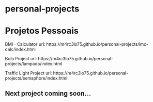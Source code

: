 # personal-projects
# Projetos Pessoais 
<div>
  <p>BMI - Calculator url: https://m4rc3lo75.github.io/personal-projects/imc-calc/index.html</p>
  <p>Bulb Project url: https://m4rc3lo75.github.io/personal-projects/lampada/index.html</p>
  <p>Traffic Light Project url: https://m4rc3lo75.github.io/personal-projects/semaphore/index.html</p>
</div>
<h2>Next project coming soon...</h2>
